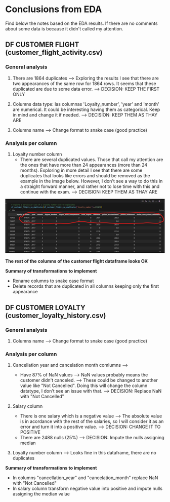 # Conclusions from EDA

Find below the notes based on the EDA results. If there are no comments about some data is because it didn't called my attention.

## DF CUSTOMER FLIGHT (customer_flight_activity.csv)

### General analysis

1. There are 1864 duplicates --> Exploring the results I see that there are two appearances of the same row for 1864 rows. It seems that these duplicated are due to some data error. --> DECISION: KEEP THE FIRST ONLY 

2. Columns data type: las columnas 'Loyalty_number', 'year' and 'month' are numerical. It could be interesting having them as categorical. Keep in mind and change it if needed. --> DECISION: KEEP THEM AS THAY ARE

3. Columns name --> Change format to snake case (good practice)

### Analysis per column

1. Loyalty number column 
    - There are several duplicated values. Those that call my attention are the ones that have more than 24 appearances (more than 24 months). Exploring in more detail I see that there are some duplicates that looks like errors and should be removed as the example in the image below. However, I don't see a way to do this in a straight forward manner, and rather not to lose time with this and continue with the exam. --> DECISION: KEEP THEM AS THAY ARE 

![loyalty_number_with_48_duplicates](images/loyalty_number_with_48_duplicates.png)

**The rest of the columns of the customer flight dataframe looks OK**

**Summary of transformations to implement** 
- Rename columns to snake case format
- Delete records that are duplicated in all columns keeping only the first appearance


## DF CUSTOMER LOYALTY (customer_loyalty_history.csv)

### General analysis

1. Columns name --> Change format to snake case (good practice)

### Analysis per column

1. Cancellation year and cancelation month comlumns --> 
    - Have 87% of NaN values --> NaN values probably means the customer didn't canceled. --> These could be changed to another value like "Not Cancelled". Doing this will change the column datatype, I don't see an issue with that. --> DECISION: Replace NaN with "Not Cancelled"

2. Salary column
    - There is one salary which is a negative value --> The absolute value is in acordance with the rest of the salaries, so I will consider it as an error and turn it into a positive value. --> DECISION: CHANGE IT TO POSITIVE
    - There are 2488 nulls (25%) --> DECISION: Impute the nulls assigning median

3. Loyalty number column --> Looks fine in this dataframe, there are no duplicates

**Summary of transformations to implement**
- In columns "cancellation_year" and "cancelation_month" replace NaN with "Not Cancelled"
- In salary column transform negative value into positive and impute nulls assigning the median value

